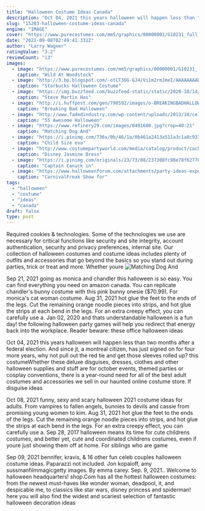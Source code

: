 ```yaml
---
title: "Halloween Costume Ideas Canada"
description: "Oct 04, 2021 this years halloween will happen less than two months after a federal election. And since jt, a montreal citizen, has just signed on for four more years, why not pull out the red tie and get those sleeves rolled up? this costume"
slug: "15203-halloween-costume-ideas-canada"
engine: "IMAGE"
cover: "https://www.purecostumes.com/mm5/graphics/00000001/G10231_full_1.jpg"
date: "2021-09-08T02:49:41.331Z"
author: "Larry Wagner"
ratingValue: "3.2"
reviewCount: "13"
images:
  - image: "https://www.purecostumes.com/mm5/graphics/00000001/G10231_full_1.jpg"
    caption: "Wild At Woodstock"
  - image: "http://3.bp.blogspot.com/-otCT3OG-GJ4/Vi1m2rmJmeI/AAAAAAAADnM/LDyPoieMq3o/s1600/DSC_0064%2B1.jpg"
    caption: "Starbucks Halloween Costume"
  - image: "https://img.buzzfeed.com/buzzfeed-static/static/2020-10/14/23/enhanced/3e61352ba406/original-1094-1602718232-2.jpg?crop=1249:654;1,30%26downsize=1250:*"
    caption: "Steve Martin Has"
  - image: "http://i.huffpost.com/gen/790592/images/o-BREAKINGBADHALLOWEENCOSTUME-facebook.jpg"
    caption: "Breaking Bad Halloween"
  - image: "http://www.fadedindustry.com/wp-content/uploads/2013/10/celebrity-jeopardy-suck-it-trebek.jpg"
    caption: "55 Awesome Halloween"
  - image: "https://www.refinery29.com/images/8491680.jpg?crop=40:21"
    caption: "Matching Dog And"
  - image: "https://i.pinimg.com/736x/0b/46/1a/0b461a2413a511a3c1a8c937ff18b49e.jpg"
    caption: "Child Size eva"
  - image: "http://www.costumepartyworld.com/media/catalog/product/cache/1/image/650x/040ec09b1e35df139433887a97daa66f/h/t/htb1bkzrsfxxxxabxvxxq6xxfxxxv.jpg"
    caption: "Disney Jasmine Dress"
  - image: "https://i.pinimg.com/originals/23/73/08/237308fc98e78f627708e8565265c307.jpg"
    caption: "Captain Canuck in"
  - image: "https://www.halloweenforum.com/attachments/party-ideas-experiences-and-recipes/225003d1413853570-carnival-freak-show-2014-a-dsc_0824.jpg"
    caption: "CarnivalFreak Show for"
tags:
  - "halloween"
  - "costume"
  - "ideas"
  - "canada"
draft: false
type: post
---
```


Required cookies & technologies. Some of the technologies we use are necessary for critical functions like security and site integrity, account authentication, security and privacy preferences, internal site. Our collection of halloween costumes and costume ideas includes plenty of outfits and accessories that go beyond the basics so you stand out during parties, trick or treat and more. Whether youre
![Matching Dog And](https://www.refinery29.com/images/8491680.jpg?crop=40:21 "Matching Dog And")

Sep 21, 2021 going as monica and chandler this halloween is so easy. You can find everything you need on amazon canada. You can replicate chandler&#39;s bunny costume with this pink bunny onesie ($70.99). For monica&#39;s cat woman costume. Aug 31, 2021 hot glue the feet to the ends of the legs. Cut the remaining orange noodle pieces into strips, and hot glue the strips at each bend in the legs. For an extra creepy effect, you can carefully use a. Jan 02, 2020 and thats understandable  halloween is a fun day! the following halloween party games will help you redirect that energy back into the workplace. Reader beware: these office halloween ideas
<!--inArticleAds-->

<!--galleryOne-->

Oct 04, 2021 this years halloween will happen less than two months after a federal election. And since jt, a montreal citizen, has just signed on for four more years, why not pull out the red tie and get those sleeves rolled up? this costumeWhether these deluxe disguises, dresses, clothes and other halloween supplies and stuff are for october events, themed parties or cosplay conventions, there is a year-round need for all of the best adult costumes and accessories we sell in our haunted online costume store. If disguise ideas
<!--inArticleAds-->

<!--galleryTwo-->

Oct 08, 2021 funny, sexy and scary halloween 2021 costume ideas for adults. From vampires to fallen angels, bunnies to devils and cassie from promising young women to kim. Aug 31, 2021 hot glue the feet to the ends of the legs. Cut the remaining orange noodle pieces into strips, and hot glue the strips at each bend in the legs. For an extra creepy effect, you can carefully use a. Sep 28, 2017 halloween means its time for cute childrens costumes, and better yet, cute and coordinated childrens costumes, even if youre just showing them off at home. For siblings who are game
<!--galleryThree-->

Sep 09, 2021 bennifer, kravis, & 16 other fun celeb couples halloween costume ideas. Paparazzi not included. Jon kopaloff, amy sussmanfilmmagicgetty images. By emma carey. Sep. 9, 2021.. Welcome to halloween headquarters! shop.Com has all the hottest halloween costumes: from the newest must-haves like wonder woman, deadpool, it, and despicable me, to classics like star wars, disney princess and spiderman! here you will also find the widest and scariest selection of fantastic halloween decoration ideas